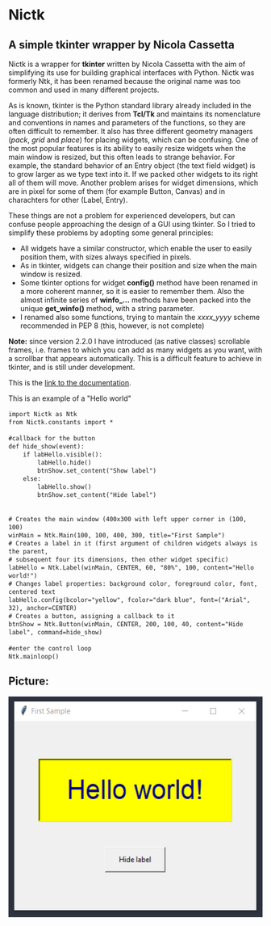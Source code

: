 Nictk
===

A simple tkinter wrapper by Nicola Cassetta
-------------------------------------------

Nictk is a wrapper for **tkinter** written by Nicola Cassetta with the aim of simplifying its use for building graphical interfaces with Python. Nictk was formerly Ntk, it has been renamed because the original name was too common and used in many different projects.

As is known, tkinter is the Python standard library already included in the language distribution; it derives from **Tcl/Tk** and maintains its nomenclature and conventions in names and parameters of the functions, so they are often difficult to remember. It also has three different geometry managers (_pack_, _grid_ and _place_) for placing widgets, which can be confusing. One of the most popular features is its ability to easily resize widgets when the main window is resized, but this often leads to strange behavior. For example, the standard behavior of an Entry object (the text field widget) is to grow larger as we type text into it. If we packed other widgets to its right all of them will move. Another problem arises for widget dimensions, which are in pixel for some of them (for example Button, Canvas) and in charachters for other (Label, Entry).

These things are not a problem for experienced developers, but can confuse people approaching the design of a GUI using tkinter. So I tried to simplify these problems by adopting some general principles: 

 - All widgets have a similar constructor, which enable the user to easily position them, with sizes always specified in pixels.
 - As in tkinter, widgets can change their position and size when the main window is resized.
 - Some tkinter options for widget **config()** method have been renamed in a more coherent manner, so it is easier to remember them. Also the almost infinite series of **winfo_...** methods have been packed into the unique **get_winfo()** method, with a string parameter.
 - I renamed also some functions, trying to mantain the <em>xxxx_yyyy</em> scheme recommended in PEP 8 (this, however, is not complete)
 
**Note:** since version 2.2.0 I have introduced (as native classes) scrollable frames, i.e. frames to which you can add as many widgets as you want, with a scrollbar that appears automatically.
This is a difficult feature to achieve in tkinter, and is still under development.

This is the <a href="https://ncassetta.github.io/Nictk/docs/html">link to the documentation</a>.

This is an example of a "Hello world"

    import Nictk as Ntk
    from Nictk.constants import *

    #callback for the button
    def hide_show(event):
        if labHello.visible():
            labHello.hide()
            btnShow.set_content("Show label")
        else:
            labHello.show()
            btnShow.set_content("Hide label")
        

    # Creates the main window (400x300 with left upper corner in (100, 100)
    winMain = Ntk.Main(100, 100, 400, 300, title="First Sample")
    # Creates a label in it (first argument of children widgets always is the parent,
    # subsequent four its dimensions, then other widget specific)
    labHello = Ntk.Label(winMain, CENTER, 60, "80%", 100, content="Hello world!")
    # Changes label properties: background color, foreground color, font, centered text
    labHello.config(bcolor="yellow", fcolor="dark blue", font=("Arial", 32), anchor=CENTER)
    # Creates a button, assigning a callback to it
    btnShow = Ntk.Button(winMain, CENTER, 200, 100, 40, content="Hide label", command=hide_show) 

    #enter the control loop
    Ntk.mainloop()

Picture:
--------

<img src="Hello.PNG" width="525" height="437" alt="Test image" title="Hello.py" align="middle" />
